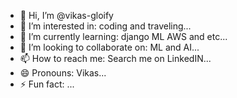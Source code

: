- 👋 Hi, I’m @vikas-gloify
- 👀 I’m interested in: coding and traveling...
- 🌱 I’m currently learning: django ML AWS and etc...
- 💞️ I’m looking to collaborate on: ML and AI...
- 📫 How to reach me: Search me on LinkedIN...
- 😄 Pronouns: Vikas...
- ⚡ Fun fact: ...

<!---
vikas-gloify/vikas-gloify is a ✨ special ✨ repository because its `README.md` (this file) appears on your GitHub profile.
You can click the Preview link to take a look at your changes.
--->
